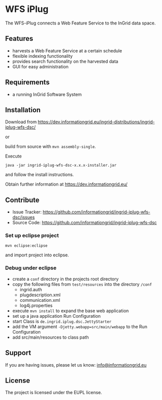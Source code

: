 WFS iPlug
========

The WFS-iPlug connects a Web Feature Service to the InGrid data space.

Features
--------

- harvests a Web Feature Service at a certain schedule
- flexible indexing functionality
- provides search functionality on the harvested data
- GUI for easy administration


Requirements
-------------

- a running InGrid Software System

Installation
------------

Download from https://dev.informationgrid.eu/ingrid-distributions/ingrid-iplug-wfs-dsc/
 
or

build from source with `mvn assembly-single`.

Execute

```
java -jar ingrid-iplug-wfs-dsc-x.x.x-installer.jar
```

and follow the install instructions.

Obtain further information at https://dev.informationgrid.eu/


Contribute
----------

- Issue Tracker: https://github.com/informationgrid/ingrid-iplug-wfs-dsc/issues
- Source Code: https://github.com/informationgrid/ingrid-iplug-wfs-dsc
 
### Set up eclipse project

```
mvn eclipse:eclipse
```

and import project into eclipse.

### Debug under eclipse

- create a `conf` directory in the projects root directory
- copy the following files from `test/resources` into the directory `/conf`
  - ingrid.auth
  - plugdescription.xml
  - communication.xml
  - log4j.properties
- execute `mvn install` to expand the base web application
- set up a java application Run Configuration
- start Class is `de.ingrid.iplug.dsc.JettyStarter`
- add the VM argument `-Djetty.webapp=src/main/webapp` to the Run Configuration
- add src/main/resources to class path


Support
-------

If you are having issues, please let us know: info@informationgrid.eu

License
-------

The project is licensed under the EUPL license.
